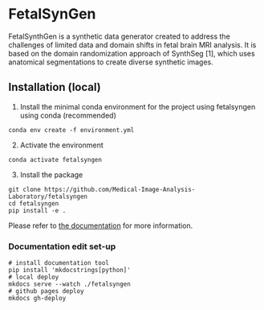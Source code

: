 # FetalSynGen
FetalSynthGen is a synthetic data generator created to address the challenges of limited data and domain shifts in fetal brain MRI analysis. It is based on the domain randomization approach of SynthSeg [1], which uses anatomical segmentations to create diverse synthetic images.


## Installation (local)
1. Install the minimal conda environment for the project using fetalsyngen using conda (recommended)
```shell
conda env create -f environment.yml
```
2. Activate the environment
```shell
conda activate fetalsyngen
```
3. Install the package
```shell
git clone https://github.com/Medical-Image-Analysis-Laboratory/fetalsyngen
cd fetalsyngen
pip install -e .
```
Please refer to [the documentation](https://medical-image-analysis-laboratory.github.io/fetalsyngen/) for more information.


### Documentation edit set-up

```shell
# install documentation tool
pip install 'mkdocstrings[python]'
# local deploy
mkdocs serve --watch ./fetalsyngen
# github pages deploy
mkdocs gh-deploy
```